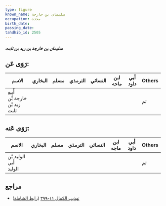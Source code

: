 ```yaml
---
type: figure
known_name: سليمان بن خارجة
occupation: محدث
birth_date:
passing_date:
tahdhib_id: 2505
---
```

##### سليمان بن خارجة بن زيد بن ثابت

## رَوَى عَن:
| الاسم                          | البخاري | مسلم | الترمذي | النسائي | ابن ماجه | أبي داود | Others |
| ------------------------------ | ------- | ---- | ------- | ------- | -------- | -------- | ------ |
| أَبِيهِ خارجة بْن زيد بْن ثابت |         |      |         |         |          |          | تم     |
## رَوَى عَنه:
| الاسم                  | البخاري | مسلم | الترمذي | النسائي | ابن ماجه | أبي داود | Others |
| ---------------------- | ------- | ---- | ------- | ------- | -------- | -------- | ------ |
| الوليد بْن أَبي الوليد |         |      |         |         |          |          | تم     |
## مراجع
- [تهذيب الكمال ١١-٣٩٩](obsidian://open?vault=Tahdhib-al-Kamal&file=Figures/٢٥٠٥-سليمان%20بن%20خارجة%20بن%20زيد%20بن%20ثابت) ([رابط الشاملة](https://shamela.ws/book/3722/5719))